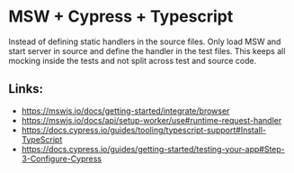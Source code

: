 # MSW + Cypress + Typescript

Instead of defining static handlers in the source files. Only load MSW and start server in source and define the handler in the test files.
This keeps all mocking inside the tests and not split across test and source code.

## Links:

- https://mswjs.io/docs/getting-started/integrate/browser
- https://mswjs.io/docs/api/setup-worker/use#runtime-request-handler
- https://docs.cypress.io/guides/tooling/typescript-support#Install-TypeScript
- https://docs.cypress.io/guides/getting-started/testing-your-app#Step-3-Configure-Cypress